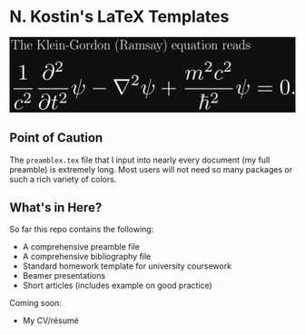 # N. Kostin's LaTeX Templates

![Example LaTeX](images/klein_gordon.png?raw=true)

## Point of Caution 

The `preamblex.tex` file that I input into nearly every document (my full preamble) is extremely long. Most users will not need so many packages or such a rich variety of colors.

## What's in Here?

So far this repo contains the following:
+ A comprehensive preamble file
+ A comprehensive bibliography file
+ Standard homework template for university coursework
+ Beamer presentations
+ Short articles (includes example on good practice)

Coming soon:
+ My CV/résumé
